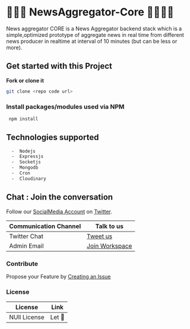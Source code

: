 # 🐅🐅🐅 NewsAggregator-Core 🐅🐅🐅🐅

News aggregator CORE is a News Aggregator backend stack which  is a simple,optimized prototype of aggregate news in real time from different news producer in realtime at interval of 10 minutes (but can be less or more).


## Get started with this Project 

  **Fork or clone it**
  
  ```bash
 git clone <repo code url>
```


### Install packages/modules used via NPM

```bash
 npm install
```


## Technologies supported 

```bash
  -  Nodejs
  -  Expressjs
  -  Socketjs
  -  Mongodb
  -  Cron
  -  Cloudinary  
```



## Chat : Join the conversation 

Follow our [SocialMedia Account](https://twitter.com/Kijacode) on [Twitter](https://twitter.com/Kijacode).  

| Communication Channel | Talk to us |
| --- | --- |
| Twitter Chat | [Tweet us](https://twitter.com/Kijacode) |
| Admin Email | [Join Workspace](kijadanford@gmail.com) |



### Contribute
Propose your Feature by [Creating an Issue](https://github.com/Kijacode/NewsAggregator/issues)

### License
| License | Link |
| --- | --- |
| NUll License | Let 🤴 |

